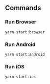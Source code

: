 ## Commands

### Run Browser

```
yarn start:browser
```

### Run Android

```
yarn start:android
```

### Run iOS 

```
yarn start:ios
```
